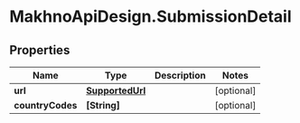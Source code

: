 # MakhnoApiDesign.SubmissionDetail

## Properties
Name | Type | Description | Notes
------------ | ------------- | ------------- | -------------
**url** | [**SupportedUrl**](SupportedUrl.md) |  | [optional] 
**countryCodes** | **[String]** |  | [optional] 
